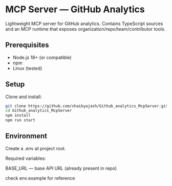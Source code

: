 # MCP Server — GitHub Analytics

Lightweight MCP server for GitHub analytics. Contains TypeScript sources and an MCP runtime that exposes organization/repo/team/contributor tools.

## Prerequisites

- Node.js 18+ (or compatible)
- npm
- Linux (tested)

## Setup

Clone and install:

```bash
git clone https://github.com/shaikyajash/Github_analytics_McpServer.git
cd Github_analytics_McpServer
npm install
npm run start
```

## Environment
Create a .env at project root.

Required variables:

BASE_URL — base API URL (already present in repo)

check env.example for reference
